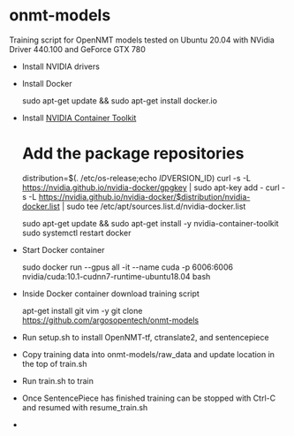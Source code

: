 # onmt-models
Training script for OpenNMT models tested on Ubuntu 20.04 with NVidia Driver 440.100 and GeForce GTX 780

- Install NVIDIA drivers
- Install Docker

	sudo apt-get update && sudo apt-get install docker.io

- Install [NVIDIA Container Toolkit](https://github.com/NVIDIA/nvidia-docker)

	# Add the package repositories
	distribution=$(. /etc/os-release;echo $ID$VERSION_ID)
	curl -s -L https://nvidia.github.io/nvidia-docker/gpgkey | sudo apt-key add -
	curl -s -L https://nvidia.github.io/nvidia-docker/$distribution/nvidia-docker.list | sudo tee /etc/apt/sources.list.d/nvidia-docker.list

	sudo apt-get update && sudo apt-get install -y nvidia-container-toolkit
	sudo systemctl restart docker


- Start Docker container 

	sudo docker run --gpus all -it --name cuda -p 6006:6006 nvidia/cuda:10.1-cudnn7-runtime-ubuntu18.04 bash

- Inside Docker container download training script 

	apt-get install git vim -y
	git clone https://github.com/argosopentech/onmt-models

- Run setup.sh to install OpenNMT-tf, ctranslate2, and sentencepiece
- Copy training data into onmt-models/raw_data and update location in the top of train.sh
- Run train.sh to train
- Once SentencePiece has finished training can be stopped with Ctrl-C and resumed with resume_train.sh
- 
